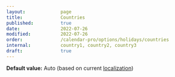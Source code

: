 ```yaml
---
layout:             page
title:              Countries
published:          true
date:               2022-07-26
modified:           2022-07-26
order:              /calendar-pro/options/holidays/countries
internal:           country1, country2, country3
draft:              true
---
```

**Default value:** Auto (based on current [localization](../localization/index.md))
